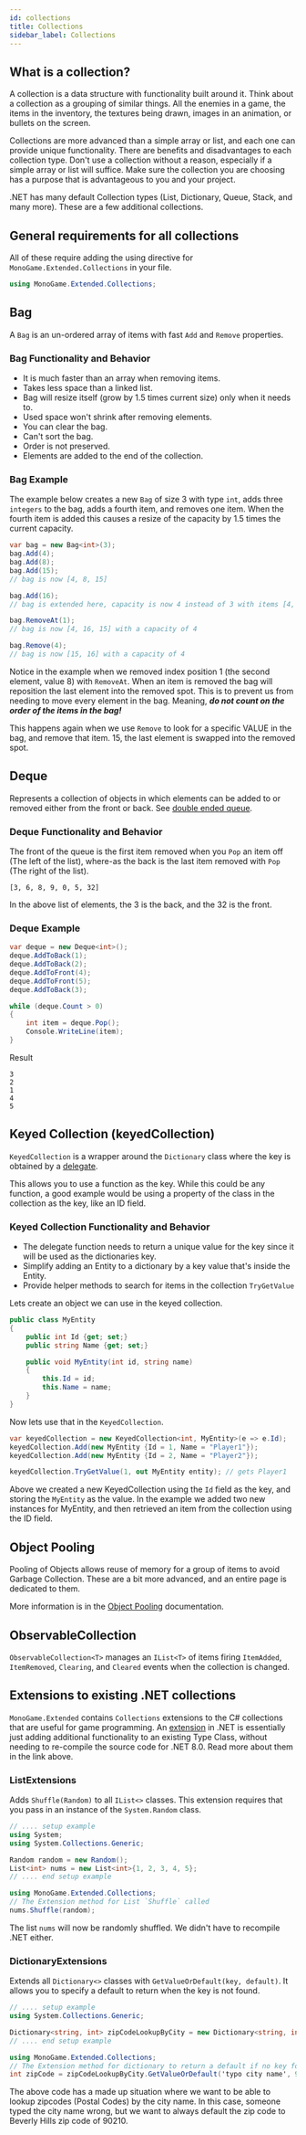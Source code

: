 ```yaml
---
id: collections
title: Collections
sidebar_label: Collections
---
```


## What is a collection?

A collection is a data structure with functionality built around it.  Think about a collection as a grouping of similar things.  All the enemies in a game, the items in the inventory, the textures being drawn, images in an animation, or bullets on the screen.

Collections are more advanced than a simple array or list, and each one can provide unique functionality.  There are benefits and disadvantages to each collection type.  Don't use a collection without a reason, especially if a simple array or list will suffice.  Make sure the collection you are choosing has a purpose that is advantageous to you and your project.

.NET has many default Collection types (List, Dictionary, Queue, Stack, and many more).  These are a few additional collections.

## General requirements for all collections

All of these require adding the using directive for `MonoGame.Extended.Collections` in your file.
```csharp
using MonoGame.Extended.Collections;
```

## Bag

A `Bag` is an un-ordered array of items with fast `Add` and `Remove` properties.

### Bag Functionality and Behavior
- It is much faster than an array when removing items.
- Takes less space than a linked list.
- Bag will resize itself (grow by 1.5 times current size) only when it needs to.  
- Used space won't shrink after removing elements.
- You can clear the bag.
- Can't sort the bag.
- Order is not preserved.
- Elements are added to the end of the collection.

### Bag Example

The example below creates a new `Bag` of size 3 with type `int`, adds three `integers` to the bag, adds a fourth item, and removes one item. When the fourth item is added this causes a resize of the capacity by 1.5 times the current capacity.

```csharp
var bag = new Bag<int>(3);
bag.Add(4);
bag.Add(8);
bag.Add(15);
// bag is now [4, 8, 15]

bag.Add(16); 
// bag is extended here, capacity is now 4 instead of 3 with items [4, 8, 15, 16]

bag.RemoveAt(1);
// bag is now [4, 16, 15] with a capacity of 4

bag.Remove(4);
// bag is now [15, 16] with a capacity of 4
```

Notice in the example when we removed index position 1 (the second element, value 8) with `RemoveAt`.  When an item is removed the bag will reposition the last element into the removed spot.  This is to prevent us from needing to move every element in the bag.  Meaning, **_do not count on the order of the items in the bag!_** 

This happens again when we use `Remove` to look for a specific VALUE in the bag, and remove that item.  15, the last element is swapped into the removed spot.

## Deque
Represents a collection of objects in which elements can be added to or removed either from the front or back. See [double ended queue](https://en.wikipedia.org/wiki/Double-ended_queue).

### Deque Functionality and Behavior

The front of the queue is the first item removed when you `Pop` an item off (The left of the list), where-as the back is the last item removed with `Pop` (The right of the list).
```
[3, 6, 8, 9, 0, 5, 32]
```

In the above list of elements, the 3 is the back, and the 32 is the front.

### Deque Example
```csharp
var deque = new Deque<int>();
deque.AddToBack(1);
deque.AddToBack(2);
deque.AddToFront(4);
deque.AddToFront(5);
deque.AddToBack(3);

while (deque.Count > 0)
{
    int item = deque.Pop();
    Console.WriteLine(item);
}

```

Result
```
3
2
1
4
5
```


## Keyed Collection (keyedCollection)

`KeyedCollection` is a wrapper around the `Dictionary` class where the key is obtained by a [delegate](https://www.tutorialspoint.com/csharp/csharp_delegates.htm).

This allows you to use a function as the key.  While this could be any function, a good example would be using a property of the class in the collection as the key, like an ID field.

### Keyed Collection Functionality and Behavior

 - The delegate function needs to return a unique value for the key since it will be used as the dictionaries key.
 - Simplify adding an Entity to a dictionary by a key value that's inside the Entity.
 - Provide helper methods to search for items in the collection `TryGetValue`

Lets create an object we can use in the keyed collection.
```csharp
public class MyEntity 
{
    public int Id {get; set;}
    public string Name {get; set;}

    public void MyEntity(int id, string name)
    {
        this.Id = id;
        this.Name = name;
    }
}
```

Now lets use that in the `KeyedCollection`.
```csharp
var keyedCollection = new KeyedCollection<int, MyEntity>(e => e.Id);
keyedCollection.Add(new MyEntity {Id = 1, Name = "Player1"});
keyedCollection.Add(new MyEntity {Id = 2, Name = "Player2"});

keyedCollection.TryGetValue(1, out MyEntity entity); // gets Player1
```

Above we created a new KeyedCollection using the `Id` field as the key, and storing the `MyEntity` as the value.  In the example we added two new instances for MyEntity, and then retrieved an item from the collection using the ID field.

## Object Pooling

Pooling of Objects allows reuse of memory for a group of items to avoid Garbage Collection.  These are a bit more advanced, and an entire page is dedicated to them.

More information is in the [Object Pooling](docs/features/object-pooling/object-pooling.md) documentation.

## ObservableCollection

`ObservableCollection<T>` manages an `IList<T>` of items firing `ItemAdded`, `ItemRemoved`, `Clearing`, and `Cleared` events when the collection is changed.

## Extensions to existing .NET collections

`MonoGame.Extended` contains `Collections` extensions to the C# collections that are useful for game programming.  An [extension](https://learn.microsoft.com/en-us/dotnet/csharp/programming-guide/classes-and-structs/extension-methods) in .NET is essentially just adding additional functionality to an existing Type Class, without needing to re-compile the source code for .NET 8.0.  Read more about them in the link above.

### ListExtensions

Adds `Shuffle(Random)` to all `IList<>` classes.  This extension requires that you pass in an instance of the `System.Random` class.

```csharp
// .... setup example 
using System;
using System.Collections.Generic;

Random random = new Random();
List<int> nums = new List<int>{1, 2, 3, 4, 5};
// .... end setup example 

using MonoGame.Extended.Collections;
// The Extension method for List `Shuffle` called
nums.Shuffle(random);
```

The list `nums` will now be randomly shuffled.  We didn't have to recompile .NET either.

### DictionaryExtensions

Extends all `Dictionary<>` classes with `GetValueOrDefault(key, default)`.  It allows you to specify a default to return when the key is not found.

```csharp
// .... setup example 
using System.Collections.Generic;

Dictionary<string, int> zipCodeLookupByCity = new Dictionary<string, int>();
// .... end setup example 

using MonoGame.Extended.Collections;
// The Extension method for dictionary to return a default if no key found
int zipCode = zipCodeLookupByCity.GetValueOrDefault('typo city name', 90210);
```

The above code has a made up situation where we want to be able to lookup zipcodes (Postal Codes) by the city name.  In this case, someone typed the city name wrong, but we want to always default the zip code to Beverly Hills zip code of 90210.
